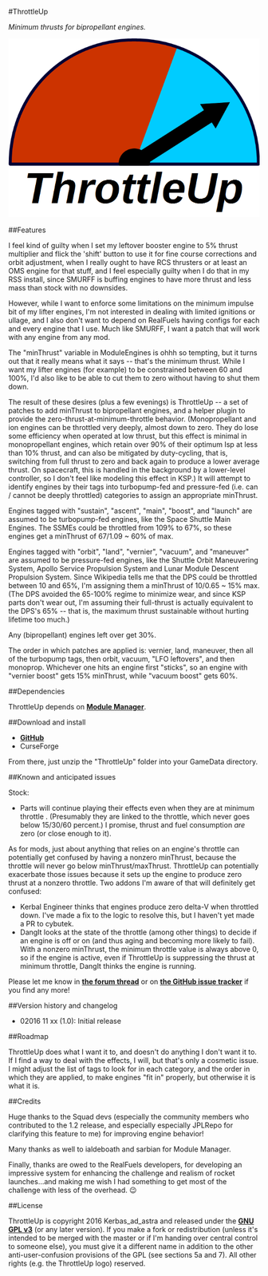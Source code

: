 #ThrottleUp

*Minimum thrusts for bipropellant engines.*

![ThrottleUp logo](https://github.com/Kerbas-ad-astra/ThrottleUp/raw/master/ThrottleUp%20logo.png)

##Features

I feel kind of guilty when I set my leftover booster engine to 5% thrust multiplier and flick the 'shift' button to use it for fine course corrections and orbit adjustment, when I really ought to have RCS thrusters or at least an OMS engine for that stuff, and I feel especially guilty when I do that in my RSS install, since SMURFF is buffing engines to have more thrust and less mass than stock with no downsides.  

However, while I want to enforce some limitations on the minimum impulse bit of my lifter engines, I'm not interested in dealing with limited ignitions or ullage, and I also don't want to depend on RealFuels having configs for each and every engine that I use.  Much like SMURFF, I want a patch that will work with any engine from any mod.

The "minThrust" variable in ModuleEngines is ohhh so tempting, but it turns out that it really means what it says -- that's the minimum thrust.  While I want my lifter engines (for example) to be constrained between 60 and 100%, I'd also like to be able to cut them to zero without having to shut them down.

The result of these desires (plus a few evenings) is ThrottleUp -- a set of patches to add minThrust to bipropellant engines, and a helper plugin to provide the zero-thrust-at-minimum-throttle behavior.  (Monopropellant and ion engines can be throttled very deeply, almost down to zero.  They do lose some efficiency when operated at low thrust, but this effect is minimal in monopropellant engines, which retain over 90% of their optimum Isp at less than 10% thrust, and can also be mitigated by duty-cycling, that is, switching from full thrust to zero and back again to produce a lower average thrust.  On spacecraft, this is handled in the background by a lower-level controller, so I don't feel like modeling this effect in KSP.)  It will attempt to identify engines by their tags into turbopump-fed and pressure-fed (i.e. can / cannot be deeply throttled) categories to assign an appropriate minThrust.

Engines tagged with "sustain", "ascent", "main", "boost", and "launch" are assumed to be turbopump-fed engines, like the Space Shuttle Main Engines.  The SSMEs could be throttled from 109% to 67%, so these engines get a minThrust of 67/1.09 ~ 60% of max.

Engines tagged with "orbit", "land", "vernier", "vacuum", and "maneuver" are assumed to be pressure-fed engines, like the Shuttle Orbit Maneuvering System, Apollo Service Propulsion System and Lunar Module Descent Propulsion System.  Since Wikipedia tells me that the DPS could be throttled between 10 and 65%, I'm assigning them a minThrust of 10/0.65 ~ 15% max.  (The DPS avoided the 65-100% regime to minimize wear, and since KSP parts don't wear out, I'm assuming their full-thrust is actually equivalent to the DPS's 65% -- that is, the maximum thrust sustainable without hurting lifetime too much.)

Any (bipropellant) engines left over get 30%.

The order in which patches are applied is: vernier, land, maneuver, then all of the turbopump tags, then orbit, vacuum, "LFO leftovers", and then monoprop.  Whichever one hits an engine first "sticks", so an engine with "vernier boost" gets 15% minThrust, while "vacuum boost" gets 60%.

##Dependencies

ThrottleUp depends on [**Module Manager**](http://forum.kerbalspaceprogram.com/threads/55219).

##Download and install

* [**GitHub**](https://github.com/Kerbas-ad-astra/ThrottleUp/releases)
* CurseForge

From there, just unzip the "ThrottleUp" folder into your GameData directory.

##Known and anticipated issues

Stock:

* Parts will continue playing their effects even when they are at minimum throttle .  (Presumably they are linked to the throttle, which never goes below 15/30/60 percent.)  I promise, thrust and fuel consumption *are* zero (or close enough to it).

As for mods, just about anything that relies on an engine's throttle can potentially get confused by having a nonzero minThrust, because the throttle will never go below minThrust/maxThrust.  ThrottleUp can potentially exacerbate those issues because it sets up the engine to produce zero thrust at a nonzero throttle.  Two addons I'm aware of that will definitely get confused:

* Kerbal Engineer thinks that engines produce zero delta-V when throttled down.  I've made a fix to the logic to resolve this, but I haven't yet made a PR to cybutek.
* DangIt looks at the state of the throttle (among other things) to decide if an engine is off or on (and thus aging and becoming more likely to fail).  With a nonzero minThrust, the minimum throttle value is always above 0, so if the engine is active, even if ThrottleUp is suppressing the thrust at minimum throttle, DangIt thinks the engine is running.

Please let me know in [**the forum thread**](http://forum.kerbalspaceprogram.com/threads/XXXX) or on [**the GitHub issue tracker**](https://github.com/Kerbas-ad-astra/ThrottleUp/issues) if you find any more!

##Version history and changelog

* 02016 11 xx (1.0): Initial release

##Roadmap

ThrottleUp does what I want it to, and doesn't do anything I don't want it to.  If I find a way to deal with the effects, I will, but that's only a cosmetic issue.  I might adjust the list of tags to look for in each category, and the order in which they are applied, to make engines "fit in" properly, but otherwise it is what it is.

##Credits

Huge thanks to the Squad devs (especially the community members who contributed to the 1.2 release, and especially especially JPLRepo for clarifying this feature to me) for improving engine behavior!

Many thanks as well to ialdeboath and sarbian for Module Manager.

Finally, thanks are owed to the RealFuels developers, for developing an impressive system for enhancing the challenge and realism of rocket launches...and making me wish I had something to get most of the challenge with less of the overhead.  :wink:

##License

ThrottleUp is copyright 2016 Kerbas_ad_astra and released under the [**GNU GPL v3**](https://www.gnu.org/licenses/gpl-3.0) (or any later version).  If you make a fork or redistribution (unless it's intended to be merged with the master or if I'm handing over central control to someone else), you must give it a different name in addition to the other anti-user-confusion provisions of the GPL (see sections 5a and 7).  All other rights (e.g. the ThrottleUp logo) reserved.